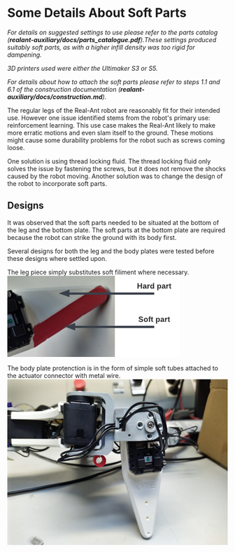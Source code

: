 # Some Details About Soft Parts
*For details on suggested settings to use please refer to the parts catalog (**realant-auxiliary/docs/parts_catalogue.pdf**).These settings produced suitably soft parts, as with a higher infill density was too rigid for dampening.* 

*3D printers used were either the Ultimaker S3 or S5.*

*For details about how to attach the soft parts please refer to steps 1.1 and 6.1 of the construction documentation (**realant-auxiliary/docs/construction.md**).*

The regular legs of the Real-Ant robot are reasonably fit for their intended use. However one issue identified stems from the robot's primary use: reinforcement learning. This use case makes the Real-Ant likely to make more erratic motions and even slam itself to the ground. These motions might cause some durability problems for the robot such as screws coming loose.

One solution is using thread locking fluid. The thread locking fluid only solves the issue by fastening the screws, but it does not remove the shocks caused by the robot moving. Another solution was to change the design of the robot to incorporate soft parts.

## Designs
It was observed that the soft parts needed to be situated at the bottom of the leg and the bottom plate. The soft parts at the bottom plate are required because the
robot can strike the ground with its body first. 

Several designs for both the leg and the body plates were tested before these designs where settled upon. 

The leg piece simply substitutes soft filiment where necessary.
![softleg](/media/images/softleg.png)

The body plate protenction is in the form of simple soft tubes attached to the actuator connector with metal wire.
![fixdamper_4](/media/images/fixdamper_4.png)

